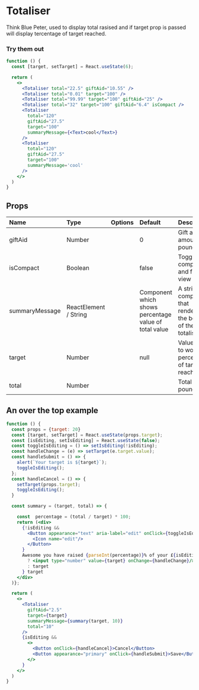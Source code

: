 # Totaliser

Think Blue Peter, used to display total rasised and if target prop is passed will display tercentage of target reached.

### Try them out

```.jsx
function () {
  const [target, setTarget] = React.useState(6);

  return (
    <>
      <Totaliser total="22.5" giftAid="10.55" />
      <Totaliser total="0.01" target="100" />
      <Totaliser total="99.99" target="100" giftAid="25" />
      <Totaliser total="32" target="100" giftAid="6.4" isCompact />
      <Totaliser
        total="120"
        giftAid="27.5"
        target="100"
        summaryMessage={<Text>cool</Text>}
      />
      <Totaliser
        total="120"
        giftAid="27.5"
        target="100"
        summaryMessage='cool'
      />
    </>
  )
}
```

## Props

| Name           | Type                  | Options | Default                                               | Description                                                       |
| :------------- | :-------------------- | :-----: | :---------------------------------------------------- | :---------------------------------------------------------------- |
| giftAid        | Number                |         | 0                                                     | Gift aid amount in pounds                                         |
| isCompact      | Boolean               |         | false                                                 | Toggle compact and full view mode.                                |
| summaryMessage | ReactElement / String |         | Component which shows percentage value of total value | A string or component that renders at the bottom of the totaliser |
| target         | Number                |         | null                                                  | Value used to work out percentage of target reached               |
| total          | Number                |         |                                                       | Total in pounds                                                   |

## An over the top example

```.jsx
function () {
  const props = {target: 20}
  const [target, setTarget] = React.useState(props.target);
  const [isEditing, setIsEditing] = React.useState(false);
  const toggleIsEditing = () => setIsEditing(!isEditing);
  const handleChange = (e) => setTarget(e.target.value);
  const handleSubmit = () => {
    alert(`Your target is ${target}`);
    toggleIsEditing();
  };
  const handleCancel = () => {
    setTarget(props.target);
    toggleIsEditing();
  }

  const summary = (target, total) => {

    const  percentage = (total / target) * 100;
    return (<div>
      {!isEditing &&
        <Button appearance="text" aria-label="edit" onClick={toggleIsEditing}>
          <Icon name="edit"/>
        </Button>
      }
      Awesome you have raised {parseInt(percentage)}% of your £{isEditing
        ? <input type="number" value={target} onChange={handleChange}/>
        : target
      } target
    </div>
  )};

  return (
    <>
      <Totaliser
        giftAid="2.5"
        target={target}
        summaryMessage={summary(target, 10)}
        total="10"
      />
      {isEditing &&
        <>
          <Button onClick={handleCancel}>Cancel</Button>
          <Button appearance="primary" onClick={handleSubmit}>Save</Button>
        </>
      }
    </>
  )
}
```
